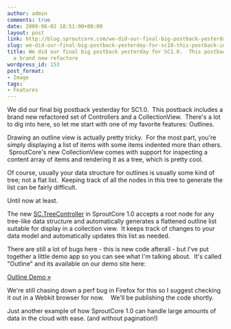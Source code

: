 ```yaml
---
author: admin
comments: true
date: 2009-06-02 18:51:00+00:00
layout: post
link: http://blog.sproutcore.com/we-did-our-final-big-postback-yesterday-for-sc10-this-postback-includes-a-brand-new-refactored-set-of-controllers-and-a-collectionview-theres-a-lot-to-dig-into-here-so-let-me-start-with-one-of-my-favo/
slug: we-did-our-final-big-postback-yesterday-for-sc10-this-postback-includes-a-brand-new-refactored-set-of-controllers-and-a-collectionview-theres-a-lot-to-dig-into-here-so-let-me-start-with-one-of-my-favo
title: We did our final big postback yesterday for SC1.0.  This postback includes
  a brand new refactore
wordpress_id: 153
post_format:
- Image
tags:
- Features
---
```


We did our final big postback yesterday for SC1.0.  This postback includes a brand new refactored set of Controllers and a CollectionView.  There's a lot to dig into here, so let me start with one of my favorite features: Outlines.




Drawing an outline view is actually pretty tricky.  For the most part, you're simply displaying a list of items with some items indented more than others.  SproutCore's new CollectionView comes with support for inspecting a content array of items and rendering it as a tree, which is pretty cool.




Of course, usually your data structure for outlines is usually some kind of tree; not a flat list.  Keeping track of all the nodes in this tree to generate the list can be fairly difficult.




Until now at least.




The new [SC.TreeController](http://github.com/sproutit/sproutcore/blob/2b0ca5dbd25c2ca087133ab34720770a721342d9/frameworks/foundation/controllers/tree.js) in SproutCore 1.0 accepts a root node for any tree-like data structure and automatically generates a flattened outline list suitable for display in a collection view.  It keeps track of changes to your data model and automatically updates this list as needed.




There are still a lot of bugs here - this is new code afterall - but I've put together a little demo app so you can see what I'm talking about.  It's called "Outline" and its available on our demo site here:




[Outline Demo »](http://woot.sproutcore.com/outline)




We're still chasing down a perf bug in Firefox for this so I suggest checking it out in a Webkit browser for now.    We'll be publishing the code shortly.




Just another example of how SproutCore 1.0 can handle large amounts of data in the cloud with ease. (and without pagination!)
